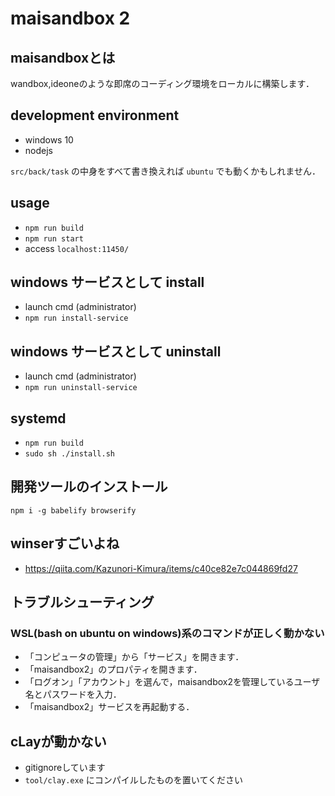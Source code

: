 
# maisandbox 2

## maisandboxとは

wandbox,ideoneのような即席のコーディング環境をローカルに構築します．

## development environment

- windows 10
- nodejs

`src/back/task` の中身をすべて書き換えれば `ubuntu` でも動くかもしれません．

## usage

- `npm run build`
- `npm run start`
- access `localhost:11450/`

## windows サービスとして install

- launch cmd (administrator)
- `npm run install-service`

## windows サービスとして uninstall

- launch cmd (administrator)
- `npm run uninstall-service`

## systemd 

- `npm run build`
- `sudo sh ./install.sh`

## 開発ツールのインストール

```
npm i -g babelify browserify
```

## winserすごいよね

- https://qiita.com/Kazunori-Kimura/items/c40ce82e7c044869fd27

## トラブルシューティング

### WSL(bash on ubuntu on windows)系のコマンドが正しく動かない

- 「コンピュータの管理」から「サービス」を開きます．
- 「maisandbox2」のプロパティを開きます．
- 「ログオン」「アカウント」を選んで，maisandbox2を管理しているユーザ名とパスワードを入力．
- 「maisandbox2」サービスを再起動する．

## cLayが動かない

- gitignoreしています
- `tool/clay.exe` にコンパイルしたものを置いてください

